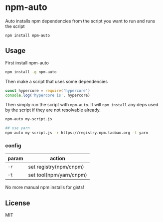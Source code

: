 # npm-auto

Auto installs npm dependencies from the script you want to run and runs the script

```
npm install npm-auto
```

## Usage

First install npm-auto

``` sh
npm install -g npm-auto
```

Then make a script that uses some dependencies

``` js
const hypercore = require('hypercore')
console.log('hypercore is', hypercore)
```

Then simply run the script with `npm-auto`.
It will `npm install` any deps used by the script if they are not resolvable already.

``` sh
npm-auto my-script.js

## use yarn
npm-auto my-script.js -r https://registry.npm.taobao.org -t yarn 
```

### config

| param | action                  |
| ----- | ----------------------- |
| `-r`  | set registry(npm/cnpm)  |
| `-t`  | set tool(npm/yarn/cnpm) |

No more manual npm installs for gists!

## License

MIT
